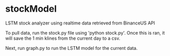 # stockModel
LSTM stock analyzer using realtime data retrieved from BinanceUS API


To pull data, run the stock.py file using 'python stock.py'.  Once this is ran, it will save the 1 min klines from the current day to a csv.  

Next, run graph.py to run the LSTM model for the current data. 
